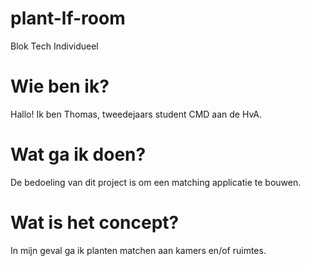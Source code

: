 # plant-lf-room
Blok Tech Individueel

# Wie ben ik?
Hallo! Ik ben Thomas, tweedejaars student CMD aan de HvA.

# Wat ga ik doen?
De bedoeling van dit project is om een matching applicatie te bouwen.

# Wat is het concept?
In mijn geval ga ik planten matchen aan kamers en/of ruimtes.
